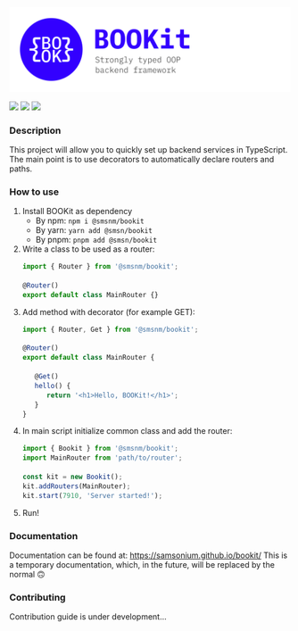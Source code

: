 ![BOOKit Logotype](./docs/Logotype.png)

[![](https://img.shields.io/npm/v/@smsnm/bookit)](https://www.npmjs.com/package/@smsnm/bookit)
![](https://github.com/samsonium/bookit/actions/workflows/deploy.yml/badge.svg)
![](https://snyk.io/test/github/samsoniunm/bookit/badge.svg)


### Description
This project will allow you to quickly set up backend services in TypeScript. 
The main point is to use decorators to automatically declare routers and paths.

### How to use
1. Install BOOKit as dependency
    - By npm: `npm i @smsnm/bookit`
    - By yarn: `yarn add @smsn/bookit`
    - By pnpm: `pnpm add @smsn/bookit`
2. Write a class to be used as a router:
   ```typescript
   import { Router } from '@smsnm/bookit';
   
   @Router()
   export default class MainRouter {}
   ```
3. Add method with decorator (for example GET):
   ```typescript
   import { Router, Get } from '@smsnm/bookit';
   
   @Router()
   export default class MainRouter {
   
      @Get()
      hello() {
         return '<h1>Hello, BOOKit!</h1>';
      }
   }
   ```
4. In main script initialize common class and add the router:
   ```typescript
   import { Bookit } from '@smsnm/bookit';
   import MainRouter from 'path/to/router';
   
   const kit = new Bookit();
   kit.addRouters(MainRouter);
   kit.start(7910, 'Server started!');
   ```
5. Run!

### Documentation
Documentation can be found at: https://samsonium.github.io/bookit/
This is a temporary documentation, which, in the future, will be replaced by the normal 🙃

### Contributing
Contribution guide is under development...
